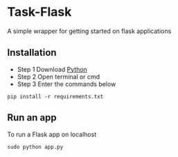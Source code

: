 # Task-Flask

A simple wrapper for getting started on flask applications

## Installation

- Step 1 Download [Python](https://www.python.org/downloads/)
- Step 2 Open terminal or cmd 
- Step 3 Enter the commands below

```
pip install -r requirements.txt

```

## Run an app 
To run a Flask app on localhost

```
sudo python app.py
